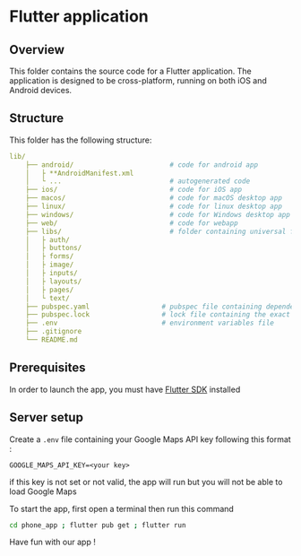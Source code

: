 # Flutter application

## Overview

This folder contains the source code for a Flutter application. The application is designed to be cross-platform, running on both iOS and Android devices.

## Structure

This folder has the following structure:

```yaml
lib/
    ├── android/                        # code for android app
    │   ├ **AndroidManifest.xml
    │   └ ...                           # autogenerated code
    ├── ios/                            # code for iOS app
    ├── macos/                          # code for macOS desktop app
    ├── linux/                          # code for linux desktop app
    ├── windows/                        # code for Windows desktop app
    ├── web/                            # code for webapp
    ├── libs/                           # folder containing universal files
    │   ├ auth/
    │   ├ buttons/
    │   ├ forms/
    │   ├ image/
    │   ├ inputs/
    │   ├ layouts/
    │   ├ pages/
    │   └ text/
    ├── pubspec.yaml                  # pubspec file containing dependencies and metadata
    ├── pubspec.lock                  # lock file containing the exact versions of dependencies
    ├── .env                          # environment variables file
    ├── .gitignore
    └── README.md
```

## Prerequisites

In order to launch the app, you must have [Flutter SDK](https://docs.flutter.dev/get-started/install) installed

## Server setup

Create a `.env` file containing your Google Maps API key following this format :
```env
GOOGLE_MAPS_API_KEY=<your key>
```
if this key is not set or not valid, the app will run but you will not be able to load Google Maps

To start the app, first open a terminal then run this command

```bash
cd phone_app ; flutter pub get ; flutter run
```

Have fun with our app !
